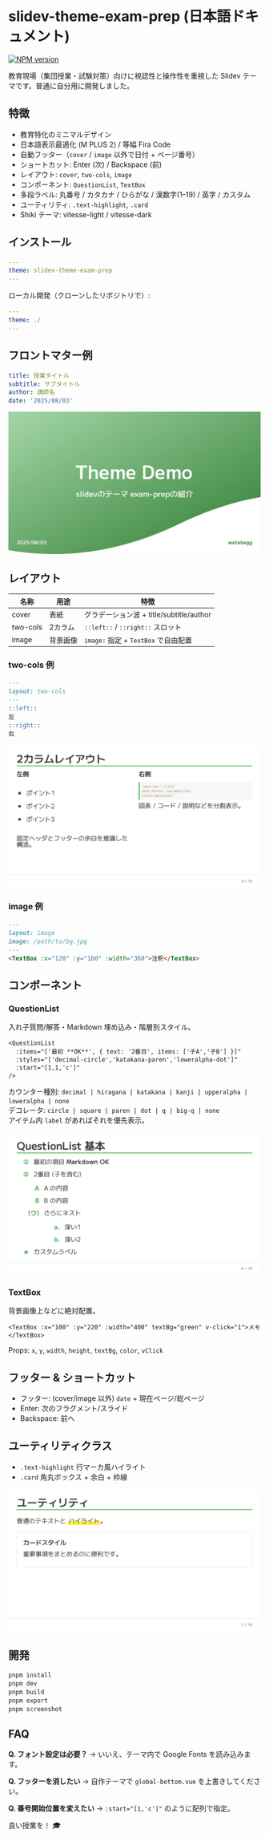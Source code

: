 # slidev-theme-exam-prep (日本語ドキュメント)

[![NPM version](https://img.shields.io/npm/v/slidev-theme-exam-prep?color=3AB9D4&label=)](https://www.npmjs.com/package/slidev-theme-exam-prep)

教育現場（集団授業・試験対策）向けに視認性と操作性を重視した Slidev テーマです。普通に自分用に開発しました。

## 特徴
- 教育特化のミニマルデザイン
- 日本語表示最適化 (M PLUS 2) / 等幅 Fira Code
- 自動フッター（`cover` / `image` 以外で日付 + ページ番号）
- ショートカット: Enter (次) / Backspace (前)
- レイアウト: `cover`, `two-cols`, `image`
- コンポーネント: `QuestionList`, `TextBox`
- 多段ラベル: 丸番号 / カタカナ / ひらがな / 漢数字(1–19) / 英字 / カスタム
- ユーティリティ: `.text-highlight`, `.card`
- Shiki テーマ: vitesse-light / vitesse-dark

## インストール
```yaml
---
theme: slidev-theme-exam-prep
---
```
ローカル開発（クローンしたリポジトリで）:
```yaml
---
theme: ./
---
```

## フロントマター例
```yaml
title: 授業タイトル
subtitle: サブタイトル
author: 講師名
date: '2025/08/03'
```

![フロントマター例](https://raw.githubusercontent.com/watabegg/slidev-exam-prep/refs/heads/main/example/1.png)

## レイアウト
| 名称 | 用途 | 特徴 |
|------|------|------|
| cover | 表紙 | グラデーション波 + title/subtitle/author |
| two-cols | 2カラム | `::left::` / `::right::` スロット |
| image | 背景画像 | `image:` 指定 + `TextBox` で自由配置 |

### two-cols 例
```markdown
---
layout: two-cols
---
::left::
左
::right::
右
```

![two-cols 例](https://raw.githubusercontent.com/watabegg/slidev-exam-prep/refs/heads/main/example/3.png)

### image 例
```markdown
---
layout: image
image: /path/to/bg.jpg
---
<TextBox :x="120" :y="160" :width="360">注釈</TextBox>
```

## コンポーネント
### QuestionList
入れ子質問/解答・Markdown 埋め込み・階層別スタイル。
```vue
<QuestionList
  :items="['最初 **OK**', { text: '2番目', items: ['子A','子B'] }]"
  :styles="['decimal-circle','katakana-paren','loweralpha-dot']"
  :start="[1,1,'c']"
/>
```
カウンター種別: `decimal | hiragana | katakana | kanji | upperalpha | loweralpha | none`  
デコレータ: `circle | square | paren | dot | q | big-q | none`  
アイテム内 `label` があればそれを優先表示。

![QuestionList 例](https://raw.githubusercontent.com/watabegg/slidev-exam-prep/refs/heads/main/example/4.png)

### TextBox
背景画像上などに絶対配置。
```vue
<TextBox :x="100" :y="220" :width="400" textBg="green" v-click="1">メモ</TextBox>
```
Props: `x`, `y`, `width`, `height`, `textBg`, `color`, `vClick`

## フッター & ショートカット
- フッター: (cover/image 以外) `date` + 現在ページ/総ページ
- Enter: 次のフラグメント/スライド
- Backspace: 前へ

## ユーティリティクラス
- `.text-highlight` 行マーカ風ハイライト
- `.card` 角丸ボックス + 余白 + 枠線

![ユーティリティ例](https://raw.githubusercontent.com/watabegg/slidev-exam-prep/refs/heads/main/example/7.png)

## 開発
```bash
pnpm install
pnpm dev
pnpm build
pnpm export
pnpm screenshot
```

## FAQ
**Q. フォント設定は必要？** → いいえ、テーマ内で Google Fonts を読み込みます。

**Q. フッターを消したい** → 自作テーマで `global-bottom.vue` を上書きしてください。

**Q. 番号開始位置を変えたい** → `:start="[1,'c']"` のように配列で指定。

良い授業を！ 🎓
